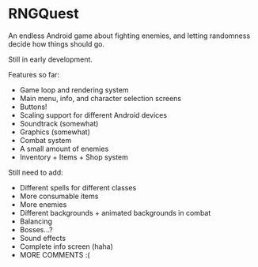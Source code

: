 # RNGQuest

An endless Android game about fighting enemies, and letting randomness decide how things should go.

Still in early development.

Features so far:
* Game loop and rendering system
* Main menu, info, and character selection screens
* Buttons!
* Scaling support for different Android devices
* Soundtrack (somewhat)
* Graphics (somewhat)
* Combat system
* A small amount of enemies
* Inventory + Items + Shop system

Still need to add:
* Different spells for different classes
* More consumable items
* More enemies
* Different backgrounds + animated backgrounds in combat
* Balancing
* Bosses...?
* Sound effects
* Complete info screen (haha)
* MORE COMMENTS :(
